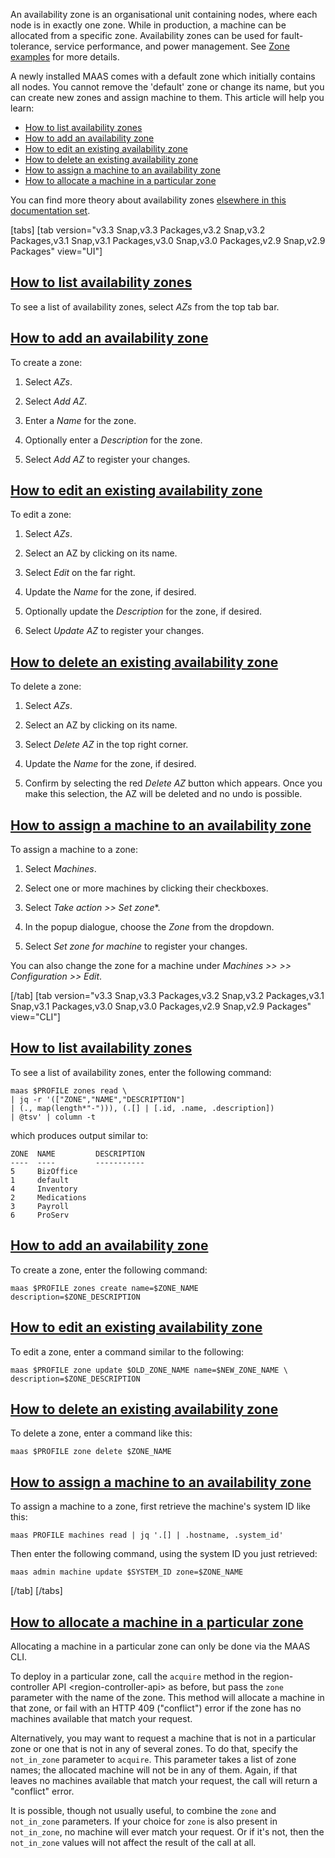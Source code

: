<!-- "How to manage availability zones" -->
An availability zone is an organisational unit containing nodes, where each node is in exactly one zone. While in production, a machine can be allocated from a specific zone.  Availability zones can be used for fault-tolerance, service performance, and power management. See [Zone examples](/t/how-to-set-up-networks/6174#heading--about-availability-zones) for more details.

A newly installed MAAS comes with a default zone which initially contains all nodes. You cannot remove the 'default' zone or change its name, but you can create new zones and assign machine to them. This article will help you learn:

- [How to list availability zones](#heading--list-zones)
- [How to add an availability zone](#heading--add-a-zone)
- [How to edit an existing availability zone](#heading--edit-a-zone)
- [How to delete an existing availability zone](#heading--delete-a-zone)
- [How to assign a machine to an availability zone](#heading--assign-a-node-to-a-zone)
- [How to allocate a machine in a particular zone](#heading--allocate-a-node-in-a-zone)

You can find more theory about availability zones [elsewhere in this documentation set](/t/how-to-set-up-networks/6174#heading--about-availability-zones).

[tabs]
[tab version="v3.3 Snap,v3.3 Packages,v3.2 Snap,v3.2 Packages,v3.1 Snap,v3.1 Packages,v3.0 Snap,v3.0 Packages,v2.9 Snap,v2.9 Packages" view="UI"]
<a href="#heading--list-zones"><h2 id="heading--list-zones">How to list availability zones</h2></a>

To see a list of availability zones, select *AZs* from the top tab bar.

<a href="#heading--add-a-zone"><h2 id="heading--add-a-zone">How to add an availability zone</h2></a>

To create a zone:

1. Select *AZs*.

2. Select *Add AZ*.

3. Enter a *Name* for the zone.

4. Optionally enter a *Description* for the zone.

5. Select *Add AZ* to register your changes.

<a href="#heading--edit-a-zone"><h2 id="heading--edit-a-zone">How to edit an existing availability zone</h2></a>

To edit a zone:

1. Select *AZs*.

2. Select an AZ by clicking on its name.

3. Select *Edit* on the far right.

4. Update the *Name* for the zone, if desired.

5. Optionally update the *Description* for the zone, if desired.

6. Select *Update AZ* to register your changes.

<a href="#heading--delete-a-zone"><h2 id="heading--delete-a-zone">How to delete an existing availability zone</h2></a>

To delete a zone:

1. Select *AZs*.

2. Select an AZ by clicking on its name.

3. Select *Delete AZ* in the top right corner.

4. Update the *Name* for the zone, if desired.

5. Confirm by selecting the red *Delete AZ* button which appears.  Once you make this selection, the AZ will be deleted and no undo is possible.

<a href="#heading--assign-a-node-to-a-zone"><h2 id="heading--assign-a-node-to-a-zone">How to assign a machine to an availability zone</h2></a>

To assign a machine to a zone:

1. Select *Machines*.

2. Select one or more machines by clicking their checkboxes.

3. Select *Take action >> Set zone**.

4. In the popup dialogue, choose the *Zone* from the dropdown.

5. Select *Set zone for machine* to register your changes.

You can also change the zone for a machine under *Machines >> <machine-name> >> Configuration >> Edit*.

[/tab]
[tab version="v3.3 Snap,v3.3 Packages,v3.2 Snap,v3.2 Packages,v3.1 Snap,v3.1 Packages,v3.0 Snap,v3.0 Packages,v2.9 Snap,v2.9 Packages" view="CLI"]

<a href="#heading--list-zones"><h2 id="heading--list-zones">How to list availability zones</h2></a>

To see a list of availability zones, enter the following command:

```
maas $PROFILE zones read \
| jq -r '(["ZONE","NAME","DESCRIPTION"]
| (., map(length*"-"))), (.[] | [.id, .name, .description])
| @tsv' | column -t
```

which produces output similar to:

```
ZONE  NAME         DESCRIPTION
----  ----         -----------
5     BizOffice
1     default
4     Inventory
2     Medications
3     Payroll
6     ProServ
```

<a href="#heading--add-a-zone"><h2 id="heading--add-a-zone">How to add an availability zone</h2></a>

To create a zone, enter the following command:

```
maas $PROFILE zones create name=$ZONE_NAME description=$ZONE_DESCRIPTION
```

<a href="#heading--edit-a-zone"><h2 id="heading--edit-a-zone">How to edit an existing availability zone</h2></a>

To edit a zone, enter a command similar to the following:

```
maas $PROFILE zone update $OLD_ZONE_NAME name=$NEW_ZONE_NAME \
description=$ZONE_DESCRIPTION
```

<a href="#heading--delete-a-zone"><h2 id="heading--delete-a-zone">How to delete an existing availability zone</h2></a>

To delete a zone, enter a command like this:

```
maas $PROFILE zone delete $ZONE_NAME
```

<a href="#heading--assign-a-node-to-a-zone"><h2 id="heading--assign-a-node-to-a-zone">How to assign a machine to an availability zone</h2></a>

To assign a machine to a zone, first retrieve the machine's system ID like this:

```
maas PROFILE machines read | jq '.[] | .hostname, .system_id'
```

Then enter the following command, using the system ID you just retrieved:

```
maas admin machine update $SYSTEM_ID zone=$ZONE_NAME
```
[/tab]
[/tabs]

<a href="#heading--allocate-a-node-in-a-zone"><h2 id="heading--allocate-a-node-in-a-zone">How to allocate a machine in a particular zone</h2></a>

Allocating a machine in a particular zone can only be done via the MAAS CLI.

To deploy in a particular zone, call the `acquire` method in the region-controller API &lt;region-controller-api&gt; as before, but pass the `zone` parameter with the name of the zone. This method will allocate a machine in that zone, or fail with an HTTP 409 ("conflict") error if the zone has no machines available that match your request.

Alternatively, you may want to request a machine that is not in a particular zone or one that is not in any of several zones. To do that, specify the `not_in_zone` parameter to `acquire`. This parameter takes a list of zone names; the allocated machine will not be in any of them. Again, if that leaves no machines available that match your request, the call will return a "conflict" error.

It is possible, though not usually useful, to combine the `zone` and `not_in_zone` parameters. If your choice for `zone` is also present in `not_in_zone`, no machine will ever match your request. Or if it's not, then the `not_in_zone` values will not affect the result of the call at all.